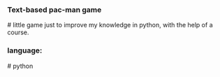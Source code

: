 <h3> Text-based pac-man game</h3>
# little game just to improve my knowledge in python, with the help of a course.
<h3>language:</h3>
# python


